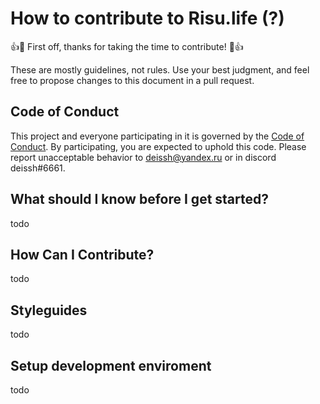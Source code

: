 # How to contribute to Risu.life (?)

👍🎉 First off, thanks for taking the time to contribute! 🎉👍

These are mostly guidelines, not rules. 
Use your best judgment, and feel free to propose changes to this document in a pull request.

## Code of Conduct
This project and everyone participating in it is governed by the [Code of Conduct](https://github.com/deissh/osu-lazer/blob/master/CODE_OF_CONDUCT.md).
By participating, you are expected to uphold this code.
Please report unacceptable behavior to deissh@yandex.ru or in discord deissh#6661.

## What should I know before I get started?
todo

## How Can I Contribute?
todo

## Styleguides
todo

## Setup development enviroment
todo
